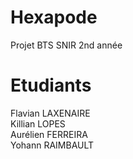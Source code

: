 # Hexapode
Projet BTS SNIR 2nd année

# Etudiants
Flavian LAXENAIRE \
Killian LOPES\
Aurélien FERREIRA \
Yohann RAIMBAULT 
